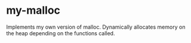 # my-malloc
Implements my own version of malloc. Dynamically allocates memory on the heap depending on the functions called. 
